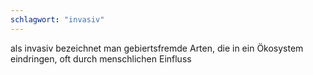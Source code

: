 ```yaml
---
schlagwort: "invasiv"
---
```

als invasiv bezeichnet man gebiertsfremde Arten, die in ein Ökosystem eindringen, oft durch menschlichen Einfluss

